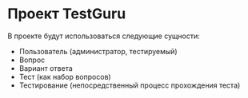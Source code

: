 # Проект TestGuru

В проекте будут использоваться следующие сущности:
* Пользователь (администратор, тестируемый)
* Вопрос
* Вариант ответа
* Тест (как набор вопросов)
* Тестирование (непосредственный процесс прохождения теста)
